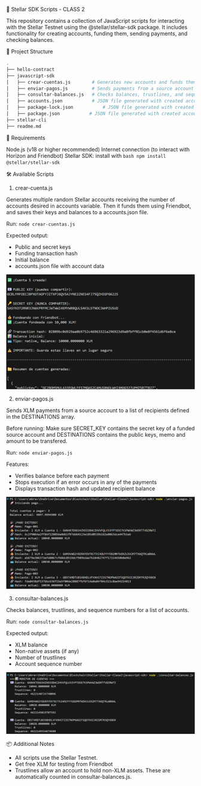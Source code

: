 🌟 Stellar SDK Scripts - CLASS 2

This repository contains a collection of JavaScript scripts for interacting with the Stellar Testnet using the @stellar/stellar-sdk package. It includes functionality for creating accounts, funding them, sending payments, and checking balances.

📁 Project Structure
```bash 
.
├── hello-contract
├── javascript-sdk
│   ├── crear-cuentas.js        # Generates new accounts and funds them via Friendbot
│   ├── enviar-pagos.js         # Sends payments from a source account to multiple destinations
│   ├── consultar-balances.js   # Checks balances, trustlines, and sequence numbers of accounts
│   ├── accounts.json           # JSON file generated with created account data
│   ├── package-lock.json           # JSON file generated with created account data
│   ├── package.json           # JSON file generated with created account data
├── stellar-cli
├── readme.md
```

🚀 Requirements

Node.js (v18 or higher recommended)
Internet connection (to interact with Horizon and Friendbot)
Stellar SDK: install with ```bash npm install @stellar/stellar-sdk```

🛠️ Available Scripts

1. crear-cuenta.js

Generates multiple random Stellar accounts receiving the number of accounts desired in accounts variable. Then it funds them using Friendbot, and saves their keys and balances to a accounts.json file. 

Run: ```node crear-cuentas.js```

Expected output:
* Public and secret keys
* Funding transaction hash
* Initial balance
* accounts.json file with account data

![Crear Cuenta](img/crear-cuentas.png)

2. enviar-pagos.js

Sends XLM payments from a source account to a list of recipients defined in the DESTINATIONS array.

Before running:
Make sure SECRET_KEY contains the secret key of a funded source account and DESTINATIONS contains the public keys, memo and amount to be transfered.

Run: ```node enviar-pagos.js```

Features:
* Verifies balance before each payment
* Stops execution if an error occurs in any of the payments
* Displays transaction hash and updated recipient balance

![Enviar Pagos](img/enviar-pagos.png)

3. consultar-balances.js

Checks balances, trustlines, and sequence numbers for a list of accounts.

Run: ```node consultar-balances.js```

Expected output:
* XLM balance
* Non-native assets (if any)
* Number of trustlines
* Account sequence number

![Consultar Balances](img/consultar-balances.png)

📦 Additional Notes
* All scripts use the Stellar Testnet.
* Get free XLM for testing from Friendbot
* Trustlines allow an account to hold non-XLM assets. These are automatically counted in consultar-balances.js.